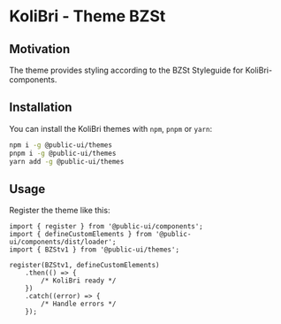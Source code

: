 # KoliBri - Theme BZSt

## Motivation

The theme provides styling according to the BZSt Styleguide for KoliBri-components.

## Installation

You can install the KoliBri themes with `npm`, `pnpm` or `yarn`:

```bash
npm i -g @public-ui/themes
pnpm i -g @public-ui/themes
yarn add -g @public-ui/themes
```

## Usage

Register the theme like this:

```tsx
import { register } from '@public-ui/components';
import { defineCustomElements } from '@public-ui/components/dist/loader';
import { BZStv1 } from '@public-ui/themes';

register(BZStv1, defineCustomElements)
	.then(() => {
		/* KoliBri ready */
	})
	.catch((error) => {
		/* Handle errors */
	});
```
